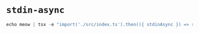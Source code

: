 # `stdin-async`

```ts
echo meow | tsx -e "import('./src/index.ts').then(({ stdinAsync }) => stdinAsync()).then(console.log)"
```
